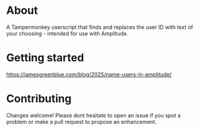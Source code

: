 # About

A Tampermonkey userscript that finds and replaces the user ID with text of your choosing - intended for use with Amplitude.

# Getting started

https://jamesgreenblue.com/blog/2025/name-users-in-amplitude/

# Contributing

Changes welcome! Please dont hesitate to open an issue if you spot a problem or make a pull request to propose an enhancement.